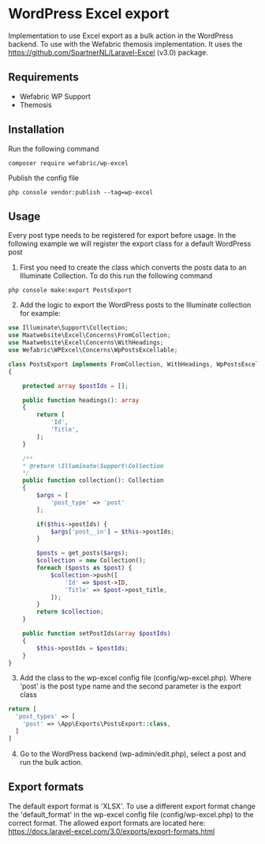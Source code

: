 # WordPress Excel export
Implementation to use Excel export as a bulk action in the WordPress backend.
To use with the Wefabric themosis implementation. It uses the https://github.com/SpartnerNL/Laravel-Excel (v3.0) package.

## Requirements
- Wefabric WP Support
- Themosis

## Installation
Run the following command
```shell
composer require wefabric/wp-excel
```

Publish the config file
```shell
php console vendor:publish --tag=wp-excel
```

## Usage
Every post type needs to be registered for export before usage. 
In the following example we will register the export class for a default WordPress post

1. First you need to create the class which converts the posts data to an Illuminate Collection.
To do this run the following command
```shell
php console make:export PostsExport
```

2. Add the logic to export the WordPress posts to the Illuminate collection
for example:
```php
use Illuminate\Support\Collection;
use Maatwebsite\Excel\Concerns\FromCollection;
use Maatwebsite\Excel\Concerns\WithHeadings;
use Wefabric\WPExcel\Concerns\WpPostsExcellable;

class PostsExport implements FromCollection, WithHeadings, WpPostsExcellable
{

    protected array $postIds = [];

    public function headings(): array
    {
        return [
            'Id',
            'Title',
        ];
    }

    /**
    * @return \Illuminate\Support\Collection
    */
    public function collection(): Collection
    {
        $args = [
            'post_type' => 'post'
        ];

        if($this->postIds) {
            $args['post__in'] = $this->postIds;
        }

        $posts = get_posts($args);
        $collection = new Collection();
        foreach ($posts as $post) {
            $collection->push([
                'Id' => $post->ID,
                'Title' => $post->post_title,
            ]);
        }
        return $collection;
    }

    public function setPostIds(array $postIds)
    {
        $this->postIds = $postIds;
    }
}
```

3. Add the class to the wp-excel config file (config/wp-excel.php). Where 'post' is the post type name and the second parameter is the export class

```php
return [
  'post_types' => [
    'post' => \App\Exports\PostsExport::class,
  ]
]
```

4. Go to the WordPress backend (wp-admin/edit.php), select a post and run the bulk action.

## Export formats
The default export format is 'XLSX'. To use a different export format change the 'default_format' in the wp-excel config file (config/wp-excel.php) to the correct format.
The allowed export formats are located here: https://docs.laravel-excel.com/3.0/exports/export-formats.html
